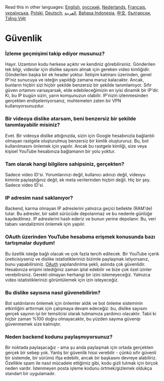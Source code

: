 Read this in other languages: [English](SECURITY-FAQ.md), [русский](SECURITY-FAQru.md), [Nederlands](SECURITY_FAQnl.md), [Français](SECURITY-FAQfr.md), [українська](SECURITY-FAQuk.md), [Polski](SECURITY-FAQpl.md), [Deutsch](SECURITY-FAQde.md), [العربية](SECURITY-FAQar.md), [Bahasa Indonesia](SECURITY-FAQid.md), [中文](SECURITY-FAQcn.md), [български](SECURITY-FAQbg.md), [Tiếng Việt](SECURITY-FAQvi.md)

# Güvenlik

### İzleme geçmişimi takip ediyor musunuz?

Hayır. Uzantının kodu herkese açıktır ve kendiniz görebilirsiniz. Gönderilen tek bilgi, videolar için dislike sayısını almak için gereken video kimliğidir. Gönderilen başka bir ek header yoktur. İletişim katmanı üzerinden, genel IP'niz sunucuya ve isteğin yapıldığı zamana maruz kalacaktır. Ancak, bunların hiçbiri sizi hiçbir şekilde benzersiz bir şekilde tanımlamıyor. Sıfır güven ortamını varsayarsak, elde edebileceğimizin en iyisi dinamik bir IP'dir. Ki, bu IP bugün sizin, yarın komşunuzun olabilir. IP'nizin izlenmesinden gerçekten endişeleniyorsanız, muhtemelen zaten bir VPN kullanıyorsunuzdur.

### Bir videoya dislike atarsam, beni benzersiz bir şekilde tanımlayabilir misiniz?

Evet. Bir videoya dislike attığınızda, sizin için Google hesabınızla bağlantılı olmayan rastgele oluşturulmuş benzersiz bir kimlik oluştururuz. Bu, bot kullanılmasını önlemek için yapılır. Ancak bu rastgele kimliği, size veya kişisel YouTube hesabınıza bağlamanın bir yolu yoktur.

### Tam olarak hangi bilgilere sahipsiniz, gerçekten?

Sadece video ID'si. Yorumlarınızı değil, kullanıcı adınızı değil, videoyu kiminle paylaştığınız değil, ek meta verilerinden hiçbiri değil. Hiç bir şey. Sadece video ID'si.

### IP adresim nasıl saklanıyor?

Backend, karma olmayan IP adreslerini yalnızca geçici bellekte (RAM'de) tutar. Bu adresler, bir sabit sürücüde depolanmaz ve bu nedenle günlüğe kaydedilmez. IP adreslerini hash ederiz ve bunun yerine depolanır. Bu, veri tabanı vandalizmini önlemek için yapılır.

### OAuth üzerinden YouTube hesabıma erişmek konusunda bazı tartışmalar duydum!

Bu özellik isteğe bağlı olacak ve çok fazla tercih edilecek. Bir YouTube içerik üreticisiyseniz ve dislike istatistiklerinizi bizimle paylaşmak istiyorsanız, bunu yapabilirsiniz. [OAuth](https://en.wikipedia.org/wiki/OAuth#:~:text=but%20without%20giving%20them%20the%20passwords.) yapılandırılma şekli, aslında çok güvenlidir. Hesabınıza erişimi istediğiniz zaman iptal edebilir ve bize çok özel izinler verebilirsiniz. Gerekli olmayan herhangi bir izini istemeyeceğiz. Yalnızca video istatistiklerinizi görüntülemek için izin isteyeceğiz.

### Bu dislike sayısına nasıl güvenebilirim?

Bot saldırılarını önlemek için önlemler aldık ve bot önleme sisteminin etkinliğini arttırmak için çalışmaya devam edeceğiz: bu, dislike sayısını gerçek sayının iyi bir temsilcisi olarak tutmamıza yardımcı olacaktır. Tabii ki hiçbir zaman %100 doğru olmayacaktır, bu yüzden sayıma güvenip güvenmemek size kalmıştır.

### Neden backend kodunu paylaşmıyorsunuz?

Bir noktada paylaşacağız - ama şu anda paylaşmak için ortada gerçekten gerçek bir sebep yok. Yanlış bir güvenlik hissi verebilir - çünkü sıfır güvenli bir sistemde, bir sürümü ifşa edebilir, ancak bir başkasını devreye alabiliriz. Özellikle spam ile nasıl mücadele ettiğimiz gibi, kodu gizli tutmak için birçok neden vardır. İstenmeyen posta işleme kodunu örtmek/gizlemek oldukça standart bir uygulamadır.
